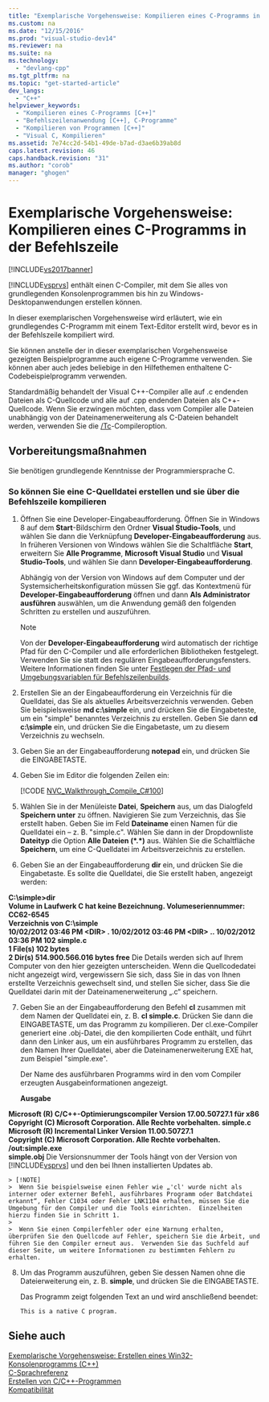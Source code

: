 ```yaml
---
title: "Exemplarische Vorgehensweise: Kompilieren eines C-Programms in der Befehlszeile"
ms.custom: na
ms.date: "12/15/2016"
ms.prod: "visual-studio-dev14"
ms.reviewer: na
ms.suite: na
ms.technology: 
  - "devlang-cpp"
ms.tgt_pltfrm: na
ms.topic: "get-started-article"
dev_langs: 
  - "C++"
helpviewer_keywords: 
  - "Kompilieren eines C-Programms [C++]"
  - "Befehlszeilenanwendung [C++], C-Programme"
  - "Kompilieren von Programmen [C++]"
  - "Visual C, Kompilieren"
ms.assetid: 7e74cc2d-54b1-49de-b7ad-d3ae6b39ab8d
caps.latest.revision: 46
caps.handback.revision: "31"
ms.author: "corob"
manager: "ghogen"
---
```

# Exemplarische Vorgehensweise: Kompilieren eines C-Programms in der Befehlszeile
[!INCLUDE[vs2017banner](../assembler/inline/includes/vs2017banner.md)]

[!INCLUDE[vsprvs](../assembler/masm/includes/vsprvs_md.md)] enthält einen C\-Compiler, mit dem Sie alles von grundlegenden Konsolenprogrammen bis hin zu Windows\-Desktopanwendungen erstellen können.  
  
 In dieser exemplarischen Vorgehensweise wird erläutert, wie ein grundlegendes C\-Programm mit einem Text\-Editor erstellt wird, bevor es in der Befehlszeile kompiliert wird.  
  
 Sie können anstelle der in dieser exemplarischen Vorgehensweise gezeigten Beispielprogramme auch eigene C\-Programme verwenden.  Sie können aber auch jedes beliebige in den Hilfethemen enthaltene C\-Codebeispielprogramm verwenden.  
  
 Standardmäßig behandelt der Visual C\+\+\-Compiler alle auf .c endenden Dateien als C\-Quellcode und alle auf .cpp endenden Dateien als C\+\+\-Quellcode.  Wenn Sie erzwingen möchten, dass vom Compiler alle Dateien unabhängig von der Dateinamenerweiterung als C\-Dateien behandelt werden, verwenden Sie die [\/Tc](../build/reference/tc-tp-tc-tp-specify-source-file-type.md)\-Compileroption.  
  
## Vorbereitungsmaßnahmen  
 Sie benötigen grundlegende Kenntnisse der Programmiersprache C.  
  
### So können Sie eine C\-Quelldatei erstellen und sie über die Befehlszeile kompilieren  
  
1.  Öffnen Sie eine Developer\-Eingabeaufforderung.  Öffnen Sie in Windows 8 auf dem **Start**\-Bildschirm den Ordner **Visual Studio\-Tools**, und wählen Sie dann die Verknüpfung **Developer\-Eingabeaufforderung** aus.  In früheren Versionen von Windows wählen Sie die Schaltfläche **Start**, erweitern Sie **Alle Programme**, **Microsoft Visual Studio** und **Visual Studio\-Tools**, und wählen Sie dann **Developer\-Eingabeaufforderung**.  
  
     Abhängig von der Version von Windows auf dem Computer und der Systemsicherheitskonfiguration müssen Sie ggf. das Kontextmenü für **Developer\-Eingabeaufforderung** öffnen und dann **Als Administrator ausführen** auswählen, um die Anwendung gemäß den folgenden Schritten zu erstellen und auszuführen.  
  
    > [!NOTE]
    >  Von der **Developer\-Eingabeaufforderung** wird automatisch der richtige Pfad für den C\-Compiler und alle erforderlichen Bibliotheken festgelegt.  Verwenden Sie sie statt des regulären Eingabeaufforderungsfensters.  Weitere Informationen finden Sie unter [Festlegen der Pfad\- und Umgebungsvariablen für Befehlszeilenbuilds](../build/setting-the-path-and-environment-variables-for-command-line-builds.md).  
  
2.  Erstellen Sie an der Eingabeaufforderung ein Verzeichnis für die Quelldatei, das Sie als aktuelles Arbeitsverzeichnis verwenden.  Geben Sie beispielsweise **md c:\\simple** ein, und drücken Sie die Eingabeteste, um ein "simple" benanntes Verzeichnis zu erstellen. Geben Sie dann **cd c:\\simple** ein, und drücken Sie die Eingabetaste, um zu diesem Verzeichnis zu wechseln.  
  
3.  Geben Sie an der Eingabeaufforderung **notepad** ein, und drücken Sie die EINGABETASTE.  
  
4.  Geben Sie im Editor die folgenden Zeilen ein:  
  
     [!CODE [NVC_Walkthrough_Compile_C#100](../CodeSnippet/VS_Snippets_Cpp/nvc_walkthrough_compile_c#100)]  
  
5.  Wählen Sie in der Menüleiste **Datei**, **Speichern** aus, um das Dialogfeld **Speichern unter** zu öffnen.  Navigieren Sie zum Verzeichnis, das Sie erstellt haben.  Geben Sie im Feld **Dateiname** einen Namen für die Quelldatei ein – z. B. "simple.c". Wählen Sie dann in der Dropdownliste **Dateityp** die Option **Alle Dateien \(\*.\*\)** aus.  Wählen Sie die Schaltfläche **Speichern**, um eine C\-Quelldatei im Arbeitsverzeichnis zu erstellen.  
  
6.  Geben Sie an der Eingabeaufforderung **dir** ein, und drücken Sie die Eingabetaste.  Es sollte die Quelldatei, die Sie erstellt haben, angezeigt werden:  
  
  **C:\\simple\>dir**  
 **Volume in Laufwerk C hat keine Bezeichnung.  Volumeseriennummer: CC62\-6545**  
 **Verzeichnis von C:\\simple**  
**10\/02\/2012  03:46 PM    \<DIR\>          .  10\/02\/2012  03:46 PM    \<DIR\>          ..  10\/02\/2012  03:36 PM               102 simple.c**  
 **1 File\(s\)      102 bytes**  
 **2 Dir\(s\)  514.900.566.016 bytes free**      Die Details werden sich auf Ihrem Computer von den hier gezeigten unterscheiden.  Wenn die Quellcodedatei nicht angezeigt wird, vergewissern Sie sich, dass Sie in das von Ihnen erstellte Verzeichnis gewechselt sind, und stellen Sie sicher, dass Sie die Quelldatei darin mit der Dateinamenerweiterung „.c“ speichern.  
  
7.  Geben Sie an der Eingabeaufforderung den Befehl **cl** zusammen mit dem Namen der Quelldatei ein, z. B. **cl simple.c**. Drücken Sie dann die EINGABETASTE, um das Programm zu kompilieren.  Der cl.exe\-Compiler generiert eine .obj\-Datei, die den kompilierten Code enthält, und führt dann den Linker aus, um ein ausführbares Programm zu erstellen, das den Namen Ihrer Quelldatei, aber die Dateinamenerweiterung EXE hat, zum Beispiel "simple.exe".  
  
     Der Name des ausführbaren Programms wird in den vom Compiler erzeugten Ausgabeinformationen angezeigt.  
  
     **Ausgabe**  
  
  **Microsoft \(R\) C\/C\+\+\-Optimierungscompiler Version 17.00.50727.1 für x86**  
**Copyright \(C\) Microsoft Corporation.  Alle Rechte vorbehalten.  simple.c**  
**Microsoft \(R\) Incremental Linker Version 11.00.50727.1**  
**Copyright \(C\) Microsoft Corporation.  Alle Rechte vorbehalten.  \/out:simple.exe**  
**simple.obj**      Die Versionsnummer der Tools hängt von der Version von [!INCLUDE[vsprvs](../assembler/masm/includes/vsprvs_md.md)] und den bei Ihnen installierten Updates ab.  
  
    > [!NOTE]
    >  Wenn Sie beispielsweise einen Fehler wie „'cl' wurde nicht als interner oder externer Befehl, ausführbares Programm oder Batchdatei erkannt“, Fehler C1034 oder Fehler LNK1104 erhalten, müssen Sie die Umgebung für den Compiler und die Tools einrichten.  Einzelheiten hierzu finden Sie in Schritt 1.  
    >   
    >  Wenn Sie einen Compilerfehler oder eine Warnung erhalten, überprüfen Sie den Quellcode auf Fehler, speichern Sie die Arbeit, und führen Sie den Compiler erneut aus.  Verwenden Sie das Suchfeld auf dieser Seite, um weitere Informationen zu bestimmten Fehlern zu erhalten.  
  
8.  Um das Programm auszuführen, geben Sie dessen Namen ohne die Dateierweiterung ein, z. B. **simple**, und drücken Sie die EINGABETASTE.  
  
     Das Programm zeigt folgenden Text an und wird anschließend beendet:  
  
     `This is a native C program.`  
  
## Siehe auch  
 [Exemplarische Vorgehensweise: Erstellen eines Win32\-Konsolenprogramms \(C\+\+\)](../windows/walkthrough-creating-a-standard-cpp-program-cpp.md)   
 [C\-Sprachreferenz](../c-language/c-language-reference.md)   
 [Erstellen von C\/C\+\+\-Programmen](../build/building-c-cpp-programs.md)   
 [Kompatibilität](../c-runtime-library/compatibility.md)